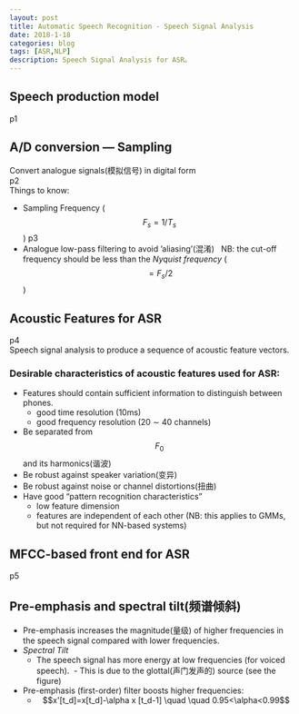 ```yaml
---
layout: post
title: Automatic Speech Recognition - Speech Signal Analysis
date: 2018-1-18
categories: blog
tags: [ASR,NLP]
description: Speech Signal Analysis for ASR。
---  
```


## Speech production model  
p1  
## A/D conversion — Sampling  
Convert analogue signals(模拟信号) in digital form  
p2  
Things to know:  
- Sampling Frequency ($$F_s = 1/T_s$$)
p3  
- Analogue low-pass filtering to avoid ’aliasing’(混淆)  
NB: the cut-off frequency should be less than the *Nyquist frequency* ($$= F_s/2$$)  

## Acoustic Features for ASR
p4  
Speech signal analysis to produce a sequence of acoustic feature vectors.  
### Desirable characteristics of acoustic features used for ASR:  
- Features should contain sufficient information to distinguish between phones.  
  - good time resolution (10ms)  
  - good frequency resolution (20 ∼ 40 channels)  
- Be separated from $$F_0$$ and its harmonics(谐波)  
- Be robust against speaker variation(变异)
- Be robust against noise or channel distortions(扭曲)
- Have good “pattern recognition characteristics”
  - low feature dimension
  - features are independent of each other (NB: this applies to GMMs, but not required for NN-based systems)  
## MFCC-based front end for ASR
p5  
## Pre-emphasis and spectral tilt(频谱倾斜)
- Pre-emphasis increases the magnitude(量级) of higher frequencies in the speech signal compared with lower frequencies.
- *Spectral Tilt* 
  - The speech signal has more energy at low frequencies (for voiced speech).
  - This is due to the glottal(声门发声的) source (see the figure)
- Pre-emphasis (first-order) filter boosts higher frequencies:
  - <center>$$x'[t_d]=x[t_d]-\alpha x [t_d-1] \quad \quad 0.95<\alpha<0.99$$</center>
